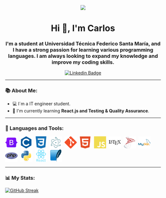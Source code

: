 <div id= "header" align="center">
  <img src="https://media.giphy.com/media/Dh5q0sShxgp13DwrvG/giphy.gif?cid=790b7611zkz0naswhxyvggt0dqq7nlqq3si30i0aliaiax4c&ep=v1_gifs_search&rid=giphy.gif&ct=g" width="250"/>
  <h1 align="center">Hi 👋, I'm Carlos</h1>
    <h3 align="center">I'm a student at Universidad Técnica Federico Santa María, and I have a strong passion for learning various programming languages. I am always looking to expand my knowledge and improve my coding skills.</h3>
</div>
<link rel="stylesheet" href="https://cdnjs.cloudflare.com/ajax/libs/font-awesome/6.0.0-beta3/css/all.min.css">

<div id = "badges" align="center"> 
  <a href="https://www.linkedin.com/in/carlos-arévalo-a898a7227/">
    <img src="https://img.shields.io/badge/LinkedIn-blue?style=for-the-badge&logo=linkedin&logoColor=white" alt="Linkedin Badge" />
  </a>
</div>

---

### 📚 About Me:
- 💻 I´m a IT engineer student.
- 🌱 I'm currently learning **React.js and Testing & Quality Assurance**.

---

<div align="left">
  <h3> 🔨 Languages and Tools:</h3>  
  <img src="https://github.com/devicons/devicon/blob/master/icons/bootstrap/bootstrap-original.svg" title="Boostrap" alt="boostrap" width = "40" height="40"/>&nbsp;
  <img src="https://github.com/devicons/devicon/blob/master/icons/c/c-plain.svg" title="C" alt="C" width="40" height="40"/>&nbsp;
  <img src="https://github.com/devicons/devicon/blob/master/icons/css3/css3-plain.svg" title="css3" alt="css" width="40" height="40"/>&nbsp;
  <img src="https://github.com/devicons/devicon/blob/master/icons/electron/electron-original.svg" title="Electron" alt="electron" width="40" height="40"/>&nbsp;
  <img src="https://github.com/devicons/devicon/blob/master/icons/git/git-plain.svg" title="Git" alt="git" width="40" height="40"/>&nbsp;
  <img src="https://github.com/devicons/devicon/blob/master/icons/html5/html5-plain.svg" title="HTML5" alt="HTML" width="40" height="40"/>&nbsp;
  <img src="https://github.com/devicons/devicon/blob/master/icons/javascript/javascript-plain.svg" title="JavaScript" alt="javascript" width="40" height="40"/>&nbsp;
  <img src="https://github.com/devicons/devicon/blob/master/icons/latex/latex-original.svg" title="Latex" alt="Latex" width="40" height="40"/>&nbsp;
  <img src="https://github.com/devicons/devicon/blob/master/icons/microsoftsqlserver/microsoftsqlserver-original.svg" title="Microsft SQL Server" alt="sqlserver" width="40" height="40"/>&nbsp;
  <img src="https://github.com/devicons/devicon/blob/master/icons/mysql/mysql-original-wordmark.svg" title="Mysql" alt="mysql" width="40" height="40"/>&nbsp;
  <img src="https://github.com/devicons/devicon/blob/master/icons/php/php-original.svg" title="PHP" alt="PHP" width="40" height="40"/>&nbsp;
  <img src="https://github.com/devicons/devicon/blob/master/icons/python/python-original.svg" title="Python" alt="python" width="40" height="40"/>&nbsp;
  <img src="https://github.com/devicons/devicon/blob/master/icons/react/react-original-wordmark.svg" title="React" alt="react" width="40" height="40"/>&nbsp;
  <img src="https://github.com/devicons/devicon/blob/master/icons/sqlite/sqlite-original.svg" title="SQLite" alt="sqlite" width="40" height="40"/>&nbsp;
</div>

---

### 📊 My Stats:

[![GitHub Streak](https://streak-stats.demolab.com?user=Xharless&theme=highcontrast&hide_border=true&locale=es)](https://git.io/streak-stats)


